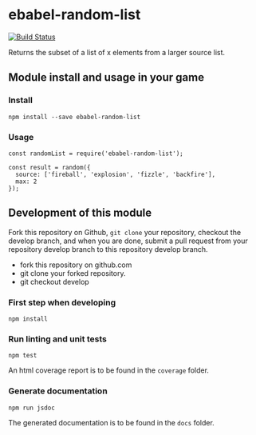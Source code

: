 # ebabel-random-list
[![Build Status](https://travis-ci.org/ebabel-eu/ebabel-random-list.svg?branch=master)](https://travis-ci.org/ebabel-eu/ebabel-random-list)

Returns the subset of a list of x elements from a larger source list.

## Module install and usage in your game

### Install
```
npm install --save ebabel-random-list
```

### Usage
```
const randomList = require('ebabel-random-list');

const result = random({
  source: ['fireball', 'explosion', 'fizzle', 'backfire'],
  max: 2
});
```

## Development of this module
Fork this repository on Github, `git clone` your repository, checkout the develop branch, and when you are done, submit a pull request from your repository develop branch to this repository develop branch.

* fork this repository on github.com
* git clone your forked repository.
* git checkout develop

### First step when developing
```
npm install
```

### Run linting and unit tests
```
npm test
```

An html coverage report is to be found in the `coverage` folder.

### Generate documentation
```
npm run jsdoc
```

The generated documentation is to be found in the `docs` folder.
